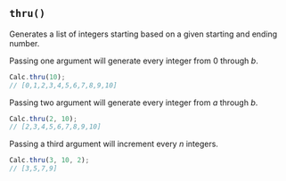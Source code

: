 ## `thru()`

Generates a list of integers starting based on a given starting and ending number.

Passing one argument will generate every integer from 0 through *b*.

```javascript
Calc.thru(10);
// [0,1,2,3,4,5,6,7,8,9,10]
```

Passing two argument will generate every integer from *a* through *b*.

```javascript
Calc.thru(2, 10);
// [2,3,4,5,6,7,8,9,10]
```

Passing a third argument will increment every *n* integers.

```javascript
Calc.thru(3, 10, 2);
// [3,5,7,9]
```

